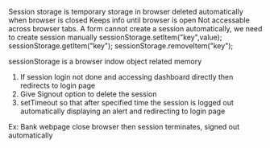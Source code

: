 Session storage is temporary storage in browser
deleted automatically when browser is closed
Keeps info until browser is open
Not accessable across browser tabs.
A form cannot create a session automatically, we need to create session manually
sessionStorage.setItem("key",value);
sessionStorage.getItem("key");
sessionStorage.removeItem("key");

sessionStorage is a browser indow object related memory

1. If session login not done and accessing dashboard directly then redirects to login page
2. Give Signout option to delete the session
3. setTimeout so that after specified time the session is logged out automatically displaying an alert and redirecting to login page

Ex: Bank webpage close browser then session terminates, signed out automatically